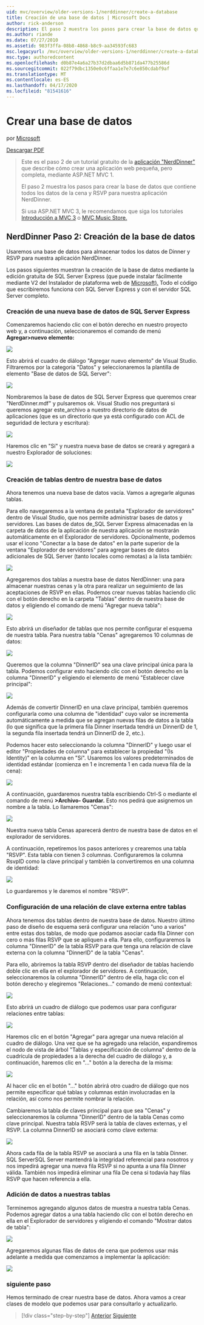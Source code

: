 ```yaml
---
uid: mvc/overview/older-versions-1/nerddinner/create-a-database
title: Creacíón de una base de datos | Microsoft Docs
author: rick-anderson
description: El paso 2 muestra los pasos para crear la base de datos que contiene todos los datos de la cena y RSVP para nuestra aplicación NerdDinner.
ms.author: riande
ms.date: 07/27/2010
ms.assetid: 983f3ffa-08b8-4868-b8c9-aa34593fc683
msc.legacyurl: /mvc/overview/older-versions-1/nerddinner/create-a-database
msc.type: authoredcontent
ms.openlocfilehash: d0b87e4a6a27b37d2dbaa6d5b871da477b25586d
ms.sourcegitcommit: 022f79dbc1350e0c6ffaa1e7e7c6e850cdabf9af
ms.translationtype: MT
ms.contentlocale: es-ES
ms.lasthandoff: 04/17/2020
ms.locfileid: "81541616"
---
```

# <a name="create-a-database"></a>Crear una base de datos

por [Microsoft](https://github.com/microsoft)

[Descargar PDF](http://aspnetmvcbook.s3.amazonaws.com/aspnetmvc-nerdinner_v1.pdf)

> Este es el paso 2 de un tutorial gratuito de la [aplicación "NerdDinner"](introducing-the-nerddinner-tutorial.md) que describe cómo crear una aplicación web pequeña, pero completa, mediante ASP.NET MVC 1.
> 
> El paso 2 muestra los pasos para crear la base de datos que contiene todos los datos de la cena y RSVP para nuestra aplicación NerdDinner.
> 
> Si usa ASP.NET MVC 3, le recomendamos que siga los tutoriales [Introducción a MVC 3](../../older-versions/getting-started-with-aspnet-mvc3/cs/intro-to-aspnet-mvc-3.md) o [MVC Music Store.](../../older-versions/mvc-music-store/mvc-music-store-part-1.md)

## <a name="nerddinner-step-2-creating-the-database"></a>NerdDinner Paso 2: Creación de la base de datos

Usaremos una base de datos para almacenar todos los datos de Dinner y RSVP para nuestra aplicación NerdDinner.

Los pasos siguientes muestran la creación de la base de datos mediante la edición gratuita de SQL Server Express (que puede instalar fácilmente mediante V2 del Instalador de plataforma web de [Microsoft).](https://www.microsoft.com/web/downloads/platform.aspx) Todo el código que escribiremos funciona con SQL Server Express y con el servidor SQL Server completo.

### <a name="creating-a-new-sql-server-express-database"></a>Creación de una nueva base de datos de SQL Server Express

Comenzaremos haciendo clic con el botón derecho en nuestro proyecto web y, a continuación, seleccionaremos el comando de menú **Agregar&gt;nuevo elemento:**

![](create-a-database/_static/image1.png)

Esto abrirá el cuadro de diálogo "Agregar nuevo elemento" de Visual Studio. Filtraremos por la categoría "Datos" y seleccionaremos la plantilla de elemento "Base de datos de SQL Server":

![](create-a-database/_static/image2.png)

Nombraremos la base de datos de SQL Server Express que queremos crear "NerdDinner.mdf" y pulsaremos ok. Visual Studio nos preguntará si queremos agregar este\_archivo a nuestro directorio de datos de aplicaciones (que es un directorio que ya está configurado con ACL de seguridad de lectura y escritura):

![](create-a-database/_static/image3.png)

Haremos clic en "Sí" y nuestra nueva base de datos se creará y agregará a nuestro Explorador de soluciones:

![](create-a-database/_static/image4.png)

### <a name="creating-tables-within-our-database"></a>Creación de tablas dentro de nuestra base de datos

Ahora tenemos una nueva base de datos vacía. Vamos a agregarle algunas tablas.

Para ello navegaremos a la ventana de pestaña "Explorador de servidores" dentro de Visual Studio, que nos permite administrar bases de datos y servidores. Las bases de datos de\_SQL Server Express almacenadas en la carpeta de datos de la aplicación de nuestra aplicación se mostrarán automáticamente en el Explorador de servidores. Opcionalmente, podemos usar el icono "Conectar a la base de datos" en la parte superior de la ventana "Explorador de servidores" para agregar bases de datos adicionales de SQL Server (tanto locales como remotas) a la lista también:

![](create-a-database/_static/image5.png)

Agregaremos dos tablas a nuestra base de datos NerdDinner: una para almacenar nuestras cenas y la otra para realizar un seguimiento de las aceptaciones de RSVP en ellas. Podemos crear nuevas tablas haciendo clic con el botón derecho en la carpeta "Tablas" dentro de nuestra base de datos y eligiendo el comando de menú "Agregar nueva tabla":

![](create-a-database/_static/image6.png)

Esto abrirá un diseñador de tablas que nos permite configurar el esquema de nuestra tabla. Para nuestra tabla "Cenas" agregaremos 10 columnas de datos:

![](create-a-database/_static/image7.png)

Queremos que la columna "DinnerID" sea una clave principal única para la tabla. Podemos configurar esto haciendo clic con el botón derecho en la columna "DinnerID" y eligiendo el elemento de menú "Establecer clave principal":

![](create-a-database/_static/image8.png)

Además de convertir DinnerID en una clave principal, también queremos configurarla como una columna de "identidad" cuyo valor se incrementa automáticamente a medida que se agregan nuevas filas de datos a la tabla (lo que significa que la primera fila Dinner insertada tendrá un DinnerID de 1, la segunda fila insertada tendrá un DinnerID de 2, etc.).

Podemos hacer esto seleccionando la columna "DinnerID" y luego usar el editor "Propiedades de columna" para establecer la propiedad "(Is Identity)" en la columna en "Sí". Usaremos los valores predeterminados de identidad estándar (comienza en 1 e incrementa 1 en cada nueva fila de la cena):

![](create-a-database/_static/image9.png)

A continuación, guardaremos nuestra tabla escribiendo Ctrl-S o mediante el comando de menú **&gt;Archivo- Guardar.** Esto nos pedirá que asignemos un nombre a la tabla. Lo llamaremos "Cenas":

![](create-a-database/_static/image10.png)

Nuestra nueva tabla Cenas aparecerá dentro de nuestra base de datos en el explorador de servidores.

A continuación, repetiremos los pasos anteriores y crearemos una tabla "RSVP". Esta tabla con tienen 3 columnas. Configuraremos la columna RsvpID como la clave principal y también la convertiremos en una columna de identidad:

![](create-a-database/_static/image11.png)

Lo guardaremos y le daremos el nombre "RSVP".

### <a name="setting-up-a-foreign-key-relationship-between-tables"></a>Configuración de una relación de clave externa entre tablas

Ahora tenemos dos tablas dentro de nuestra base de datos. Nuestro último paso de diseño de esquema será configurar una relación "uno a varios" entre estas dos tablas, de modo que podamos asociar cada fila Dinner con cero o más filas RSVP que se apliquen a ella. Para ello, configuraremos la columna "DinnerID" de la tabla RSVP para que tenga una relación de clave externa con la columna "DinnerID" de la tabla "Cenas".

Para ello, abriremos la tabla RSVP dentro del diseñador de tablas haciendo doble clic en ella en el explorador de servidores. A continuación, seleccionaremos la columna "DinnerID" dentro de ella, haga clic con el botón derecho y elegiremos "Relaciones..." comando de menú contextual:

![](create-a-database/_static/image12.png)

Esto abrirá un cuadro de diálogo que podemos usar para configurar relaciones entre tablas:

![](create-a-database/_static/image13.png)

Haremos clic en el botón "Agregar" para agregar una nueva relación al cuadro de diálogo. Una vez que se ha agregado una relación, expandiremos el nodo de vista de árbol "Tablas y especificación de columna" dentro de la cuadrícula de propiedades a la derecha del cuadro de diálogo y, a continuación, haremos clic en "..." botón a la derecha de la misma:

![](create-a-database/_static/image14.png)

Al hacer clic en el botón "..." botón abrirá otro cuadro de diálogo que nos permite especificar qué tablas y columnas están involucradas en la relación, así como nos permite nombrar la relación.

Cambiaremos la tabla de claves principal para que sea "Cenas" y seleccionaremos la columna "DinnerID" dentro de la tabla Cenas como clave principal. Nuestra tabla RSVP será la tabla de claves externas, y el RSVP. La columna DinnerID se asociará como clave externa:

![](create-a-database/_static/image15.png)

Ahora cada fila de la tabla RSVP se asociará a una fila en la tabla Dinner. SQL ServerSQL Server mantendrá la integridad referencial para nosotros y nos impedirá agregar una nueva fila RSVP si no apunta a una fila Dinner válida. También nos impedirá eliminar una fila De cena si todavía hay filas RSVP que hacen referencia a ella.

### <a name="adding-data-to-our-tables"></a>Adición de datos a nuestras tablas

Terminemos agregando algunos datos de muestra a nuestra tabla Cenas. Podemos agregar datos a una tabla haciendo clic con el botón derecho en ella en el Explorador de servidores y eligiendo el comando "Mostrar datos de tabla":

![](create-a-database/_static/image16.png)

Agregaremos algunas filas de datos de cena que podemos usar más adelante a medida que comenzamos a implementar la aplicación:

![](create-a-database/_static/image17.png)

### <a name="next-step"></a>siguiente paso

Hemos terminado de crear nuestra base de datos. Ahora vamos a crear clases de modelo que podemos usar para consultarlo y actualizarlo.

> [!div class="step-by-step"]
> [Anterior](create-a-new-aspnet-mvc-project.md)
> [Siguiente](build-a-model-with-business-rule-validations.md)
